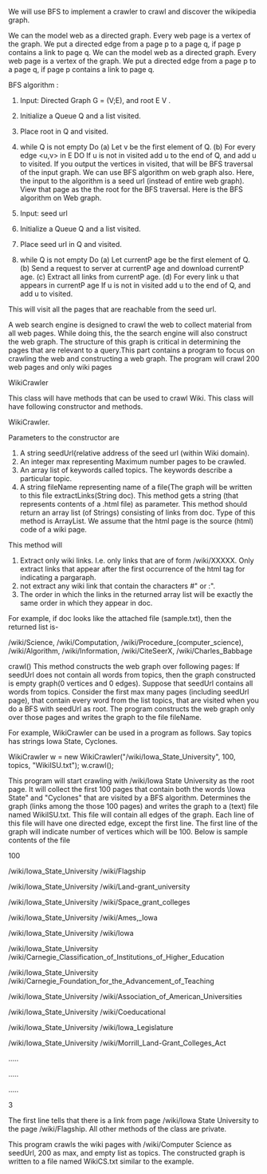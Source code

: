 We will use BFS to implement a crawler to crawl and discover the wikipedia graph.

We can the model web as a directed graph. Every web page is a vertex of the graph. We put a directed edge from a page p to a page q, if
page p contains a link to page q. We can the model web as a directed graph. Every web page is a vertex of the graph. We put a directed edge from a page p to a page q, if page p contains a link to page q.

BFS algorithm : 

1. Input: Directed Graph G = (V;E), and root E V .
2. Initialize a Queue Q and a list visited.
3. Place root in Q and visited.
4. while Q is not empty Do
(a) Let v be the first element of Q.
(b) For every edge <u,v> in E DO
      If u is not in visited add u to the end of Q, and add u to visited.
If you output the vertices in visited, that will be BFS traversal of the input graph. We can use BFS algorithm on web graph also. Here,
the input to the algorithm is a seed url (instead of entire web graph). View that page as the the root for the BFS traversal. 
Here is the BFS algorithm on Web graph.

1. Input: seed url
2. Initialize a Queue Q and a list visited.
3. Place seed url in Q and visited.
4. while Q is not empty Do
(a) Let currentP age be the first element of Q.
(b) Send a request to server at currentP age and download currentP age.
(c) Extract all links from currentP age.
(d) For every link u that appears in currentP age
      If u is not in visited add u to the end of Q, and add u to visited.

This will visit all the pages that are reachable from the seed url.

A web search engine is designed to crawl the web to collect material from all web pages. While doing this, the the search engine will also construct the web graph. The structure of this graph is critical in determining the pages that are relevant to a query.This part contains a program to focus on crawling the web and constructing a web graph. The program will crawl 200 web pages and only wiki pages

WikiCrawler

This class will have methods that can be used to crawl Wiki. This class will have following constructor and methods.

WikiCrawler.  

Parameters to the constructor are

1. A string seedUrl{relative address of the seed url (within Wiki domain).
2. An integer max representing Maximum number pages to be crawled.
3. An array list of keywords called topics. The keywords describe a particular topic.
4. A string fileName representing name of a file{The graph will be written to this file extractLinks(String doc). This method gets a string (that represents contents of a .html file) as parameter. This method should return an array list (of Strings) consisting of links from doc. Type of this method is ArrayList<String>. We assume that the html page is  the source (html) code of a wiki page.

This method will

1. Extract only wiki links. I.e. only links that are of form /wiki/XXXXX. Only extract links that appear after the first occurrence of the html tag for indicating a pargaraph.
2. not extract any wiki link that contain the characters \#" or \:".
3. The order in which the links in the returned array list will be exactly the same order in which they appear in doc.

For example, if doc looks like the attached file (sample.txt), then the returned list is-

/wiki/Science, /wiki/Computation, /wiki/Procedure_(computer_science),
/wiki/Algorithm, /wiki/Information, /wiki/CiteSeerX, /wiki/Charles_Babbage

crawl() This method constructs the web graph over following pages: If seedUrl does not contain all words from topics, then the graph
constructed is empty graph(0 vertices and 0 edges). Suppose that seedUrl contains all words from topics. Consider the first max many
pages (including seedUrl page), that contain every word from the list topics, that are visited when you do a BFS with seedUrl as root.
The program constructs the web graph only over those pages and writes the graph to the file fileName.

For example, WikiCrawler can be used in a program as follows. Say topics has strings Iowa State, Cyclones.

WikiCrawler w = new WikiCrawler("/wiki/Iowa_State_University", 100, topics, "WikiISU.txt");
w.crawl();

This program will start crawling with /wiki/Iowa State University as the root page. It will collect the first 100 pages that contain
both the words \Iowa State" and "Cyclones" that are visited by a BFS algorithm. Determines the graph (links among the those 100 pages)
and writes the graph to a (text) file named WikiISU.txt. This file will contain all edges of the graph. Each line of this file will
have one directed edge, except the first line. The first line of the graph will indicate number of vertices which will be 100. Below 
is sample contents of the file

100

/wiki/Iowa_State_University /wiki/Flagship

/wiki/Iowa_State_University /wiki/Land-grant_university

/wiki/Iowa_State_University /wiki/Space_grant_colleges

/wiki/Iowa_State_University /wiki/Ames,_Iowa

/wiki/Iowa_State_University /wiki/Iowa

/wiki/Iowa_State_University /wiki/Carnegie_Classification_of_Institutions_of_Higher_Education

/wiki/Iowa_State_University /wiki/Carnegie_Foundation_for_the_Advancement_of_Teaching

/wiki/Iowa_State_University /wiki/Association_of_American_Universities

/wiki/Iowa_State_University /wiki/Coeducational

/wiki/Iowa_State_University /wiki/Iowa_Legislature

/wiki/Iowa_State_University /wiki/Morrill_Land-Grant_Colleges_Act

.....

.....

.....

3


The first line tells that there is a link from page /wiki/Iowa State University to the page /wiki/Flagship. All other methods of the
class are private. 

This program crawls the wiki pages with /wiki/Computer Science as seedUrl, 200 as max, and empty list as topics. The constructed graph
is written to a file named WikiCS.txt similar to the example.

